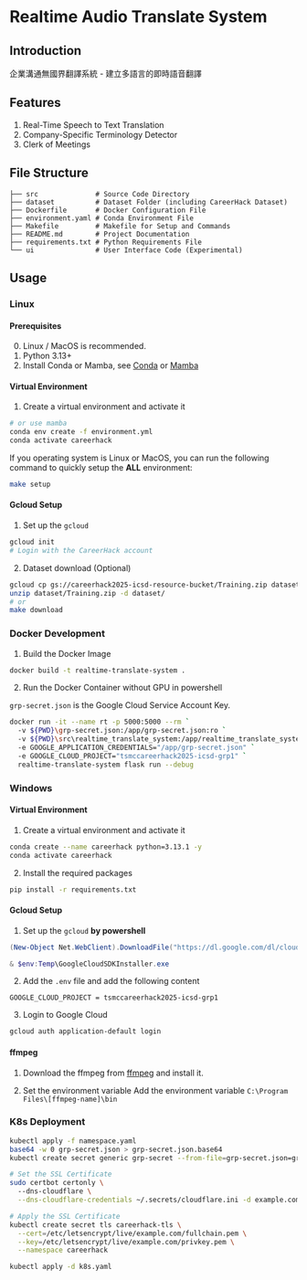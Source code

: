 # Realtime Audio Translate System

## Introduction

企業溝通無國界翻譯系統 - 建立多語言的即時語音翻譯

## Features

1. Real-Time Speech to Text Translation
2. Company-Specific Terminology Detector
3. Clerk of Meetings

## File Structure

```plaintext
├── src              # Source Code Directory
├── dataset          # Dataset Folder (including CareerHack Dataset)
├── Dockerfile       # Docker Configuration File
├── environment.yaml # Conda Environment File
├── Makefile         # Makefile for Setup and Commands
├── README.md        # Project Documentation
├── requirements.txt # Python Requirements File
└── ui               # User Interface Code (Experimental)
```

## Usage

### Linux

#### Prerequisites

0. Linux / MacOS is recommended.
1. Python 3.13+
2. Install Conda or Mamba, see [Conda](https://conda.io/projects/conda/en/latest/user-guide/install/index.html) or [Mamba](https://github.com/conda-forge/miniforge?tab=readme-ov-file#install)

#### Virtual Environment

1. Create a virtual environment and activate it

```bash
# or use mamba
conda env create -f environment.yml
conda activate careerhack
```

If you operating system is Linux or MacOS, you can run the following command to quickly setup the **ALL** environment:

```bash
make setup
```

#### Gcloud Setup

1. Set up the `gcloud`

```bash
gcloud init
# Login with the CareerHack account
```

2. Dataset download (Optional)

```bash
gcloud cp gs://careerhack2025-icsd-resource-bucket/Training.zip dataset/
unzip dataset/Training.zip -d dataset/
# or
make download
```

### Docker Development

1. Build the Docker Image

```bash
docker build -t realtime-translate-system .
```

2. Run the Docker Container without GPU in powershell

`grp-secret.json` is the Google Cloud Service Account Key.

```bash
docker run -it --name rt -p 5000:5000 --rm `
  -v ${PWD}\grp-secret.json:/app/grp-secret.json:ro `
  -v ${PWD}\src\realtime_translate_system:/app/realtime_translate_system `
  -e GOOGLE_APPLICATION_CREDENTIALS="/app/grp-secret.json" `
  -e GOOGLE_CLOUD_PROJECT="tsmccareerhack2025-icsd-grp1" `
  realtime-translate-system flask run --debug
```

### Windows

#### Virtual Environment

1. Create a virtual environment and activate it

```bash
conda create --name careerhack python=3.13.1 -y
conda activate careerhack
```

2. Install the required packages

```bash
pip install -r requirements.txt
```

#### Gcloud Setup

1. Set up the `gcloud` **by powershell**

```powershell
(New-Object Net.WebClient).DownloadFile("https://dl.google.com/dl/cloudsdk/channels/rapid/GoogleCloudSDKInstaller.exe", "$env:Temp\GoogleCloudSDKInstaller.exe")

& $env:Temp\GoogleCloudSDKInstaller.exe
```

2. Add the `.env` file and add the following content

```plaintext
GOOGLE_CLOUD_PROJECT = tsmccareerhack2025-icsd-grp1
```

3. Login to Google Cloud

```powershell
gcloud auth application-default login
```

#### ffmpeg

1. Download the ffmpeg from [ffmpeg](https://www.gyan.dev/ffmpeg/builds/ffmpeg-git-full.7z) and install it.

2. Set the environment variable
   Add the environment variable `C:\Program Files\[ffmpeg-name]\bin`

### K8s Deployment

```bash
kubectl apply -f namespace.yaml
base64 -w 0 grp-secret.json > grp-secret.json.base64
kubectl create secret generic grp-secret --from-file=grp-secret.json=grp-secret.json.base64 -n careerhack

# Set the SSL Certificate
sudo certbot certonly \                        
  --dns-cloudflare \
  --dns-cloudflare-credentials ~/.secrets/cloudflare.ini -d example.com

# Apply the SSL Certificate
kubectl create secret tls careerhack-tls \
  --cert=/etc/letsencrypt/live/example.com/fullchain.pem \
  --key=/etc/letsencrypt/live/example.com/privkey.pem \
  --namespace careerhack

kubectl apply -d k8s.yaml
```